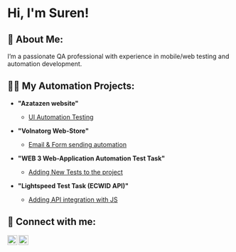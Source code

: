 <h1>Hi, I'm Suren! </h1>
<h2>🌟 About Me:</h2>

<p> I’m a passionate QA professional with experience in mobile/web testing and automation development.</p>

<h2>👨‍💻 My Automation Projects:</h2>

- <b>"Azatazen website"</b>
  - [UI Automation Testing](https://github.com/sarz77/azatazen/blob/main/README.md)

- <b>"Volnatorg Web-Store"</b>
  - [Email & Form sending automation](https://github.com/sarz77/volnatorg/blob/main/README.md)

- <b>"WEB 3 Web-Application Automation Test Task"</b>
  - [Adding New Tests to the project](https://github.com/sarz77/dapp-test-automation-playwright-synpress/blob/main/README.md)
 
- <b>"Lightspeed Test Task (ECWID API)"</b>
  - [Adding API integration with JS](https://github.com/sarz77/LightspeedTestTask/blob/main/README.md)

<h2> 🤳 Connect with me:</h2>

[<img align="left" alt="SurenArzanyan | LinkedIn" width="22px" src="https://cdn.jsdelivr.net/npm/simple-icons@v3/icons/linkedin.svg" />][linkedin]
[<img align="left" alt="SurenArznayn | Telegram" width="22px" src="https://cdn.jsdelivr.net/npm/simple-icons@3.13.0/icons/telegram.svg" />][telegram]

[telegram]: https://t.me/arzanyan23
[linkedin]: https://www.linkedin.com/in/suren777
